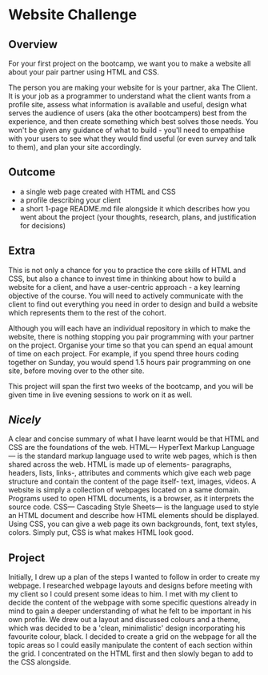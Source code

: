 # Website Challenge

## Overview

For your first project on the bootcamp, we want you to make a website all about your pair partner using HTML and CSS.

The person you are making your website for is your partner, aka The Client. It is your job as a programmer to understand what the client wants from a profile site, assess what information is available and useful, design what serves the audience of users (aka the other bootcampers) best from the experience, and then create something which best solves those needs. You won't be given any guidance of what to build - you'll need to empathise with your users to see what they would find useful (or even survey and talk to them), and plan your site accordingly.

## Outcome

- a single web page created with HTML and CSS
- a profile describing your client
- a short 1-page README.md file alongside it which describes how you went about the project (your thoughts, research, plans, and justification for decisions)

## Extra

This is not only a chance for you to practice the core skills of HTML and CSS, but also a chance to invest time in thinking about how to build a website for a client, and have a user-centric approach - a key learning objective of the course. You will need to actively communicate with the client to find out everything you need in order to design and build a website which represents them to the rest of the cohort.

Although you will each have an individual repository in which to make the website, there is nothing stopping you pair programming with your partner on the project. Organise your time so that you can spend an equal amount of time on each project. For example, if you spend three hours coding together on Sunday, you would spend 1.5 hours pair programming on one site, before moving over to the other site.

This project will span the first two weeks of the bootcamp, and you will be given time in live evening sessions to work on it as well.

## _Nicely_

A clear and concise summary of what I have learnt would be that HTML and CSS are the foundations of the web. HTML— HyperText Markup Language— is the standard markup language used to write web pages, which is then shared across the web. HTML is made up of elements- paragraphs, headers, lists, links-, attributes and comments which give each web page structure and contain the content of the page itself- text, images, videos. A website is simply a collection of webpages located on a same domain. Programs used to open HTML documents, is a browser, as it interprets the source code. CSS— Cascading Style Sheets— is the language used to style an HTML document and describe how HTML elements should be displayed. Using CSS, you can give a web page its own backgrounds, font, text styles, colors. Simply put, CSS is what makes HTML look good.

## Project
Initially, I drew up a plan of the steps I wanted to follow in order to create my webpage. I researched webpage layouts and designs before meeting with my client so I could present some ideas to him. I met with my client to decide the content of the webpage with some specific questions already in mind to gain a deeper understanding of what he felt to be important in his own profile. We drew out a layout and discussed colours and a theme, which was decided to be a 'clean, minimalistic' design incorporating his favourite colour, black. I decided to create a grid on the webpage for all the topic areas so I could easily manipulate the content of each section within the grid. I concentrated on the HTML first and then slowly began to add to the CSS alongside.  

